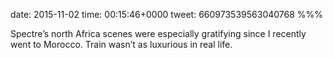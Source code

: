 date: 2015-11-02
time: 00:15:46+0000
tweet: 660973539563040768
%%%

Spectre’s north Africa scenes were especially gratifying since I recently went to Morocco. Train wasn’t as luxurious in real life.
